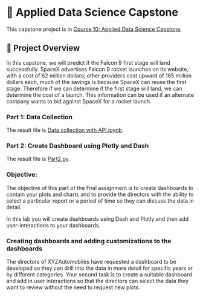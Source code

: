 # :rocket: Applied Data Science Capstone
This capstone project is in [Course 10: Applied Data Science Capstone](https://www.coursera.org/learn/applied-data-science-capstone?specialization=ibm-data-science).
## :page_facing_up: Project Overview
In this capstone, we will predict if the Falcon 9 first stage will land successfully. SpaceX advertises Falcon 9 rocket launches on its website, with a cost of 62 million dollars; other providers cost upward of 165 million dollars each, much of the savings is because SpaceX can reuse the first stage. Therefore if we can determine if the first stage will land, we can determine the cost of a launch. This information can be used if an alternate company wants to bid against SpaceX for a rocket launch.

### Part 1: Data Collection
The result file is [Data collection with API.ipynb](Applied-Data-Science_Capstone/1_Data_collection_api.ipynb).

### Part 2: Create Dashboard using Plotly and Dash
The result file is [Part2.py](Assignment4/DV0101EN-Final-Assign-Part-2-Questions.py).
### Objective:
The objective of this part of the Fnal assignment is to create dashboards to contain your plots and charts and to provide the directors with the ability to select a particular report or a period of time so they can discuss the data in detail.

In this lab you will create dashboards using Dash and Plotly and then add user-interactions to your dashboards.

### Creating dashboards and adding customizations to the dashboards
The directors of XYZAutomobiles have requested a dashboard to be developed so they can drill into the data in more detail for specific years or by different categories. Your second task is to create a suitable dashboard and add in user interactions so that the directors can select the data they want to review without the need to request new plots.
